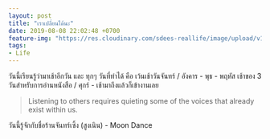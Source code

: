 ```yaml
---
layout: post
title: "เราเปลี่ยนได้นะ"
date: 2019-08-08 22:02:48 +0700
feature-img: "https://res.cloudinary.com/sdees-reallife/image/upload/v1555658919/sample_feature_img.png"
tags:
- Life
---
```

วันนี้เรียนรู้ว่ามาเช้าอีกวัน และ ทุกๆ วันที่ทำได้ คือ เว้นเช้าวันจันทร์ / อังคาร - พุธ - พฤหัส เช้าของ 3 วันสำหรับการอ่านหนังสือ / ศุกร์ - เช้ามาถึงแล้วก็เข้างานเลย

> Listening to others requires quieting some of the voices that already exist within us.

<i class="fa fa-child" style="color:plum"></i>

วันนี้รู้จักกับชื่อร้านจันทร์เซิ้ง (สูงเนิน) - Moon Dance

